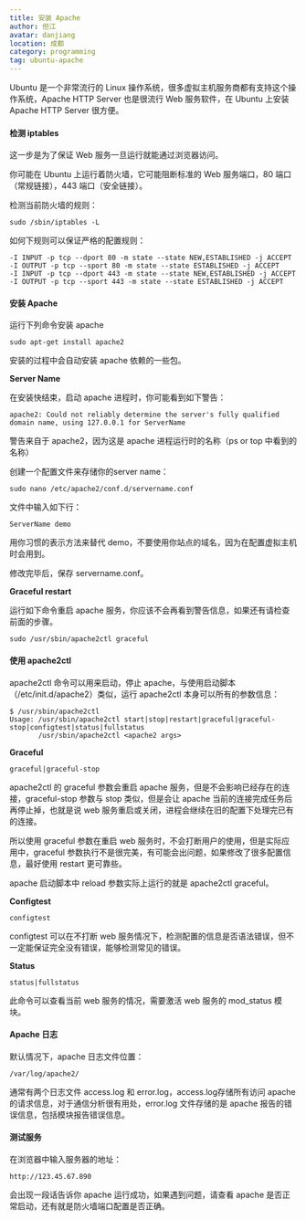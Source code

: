 ```yaml
---
title: 安装 Apache
author: 但江
avatar: danjiang
location: 成都
category: programming
tag: ubuntu-apache
---
```


Ubuntu 是一个非常流行的 Linux 操作系统，很多虚拟主机服务商都有支持这个操作系统，Apache HTTP Server 也是很流行 Web 服务软件，在 Ubuntu 上安装 Apache HTTP Server 很方便。

#### 检测 iptables

这一步是为了保证 Web 服务一旦运行就能通过浏览器访问。

你可能在 Ubuntu 上运行着防火墙，它可能阻断标准的 Web 服务端口，80 端口（常规链接），443 端口（安全链接）。

检测当前防火墙的规则：

	sudo /sbin/iptables -L

如何下规则可以保证严格的配置规则：

	-I INPUT -p tcp --dport 80 -m state --state NEW,ESTABLISHED -j ACCEPT
	-I OUTPUT -p tcp --sport 80 -m state --state ESTABLISHED -j ACCEPT
	-I INPUT -p tcp --dport 443 -m state --state NEW,ESTABLISHED -j ACCEPT
	-I OUTPUT -p tcp --sport 443 -m state --state ESTABLISHED -j ACCEPT

#### 安装 Apache

运行下列命令安装 apache

	sudo apt-get install apache2

安装的过程中会自动安装 apache 依赖的一些包。

**Server Name**

在安装快结束，启动 apache 进程时，你可能看到如下警告：

	apache2: Could not reliably determine the server's fully qualified domain name, using 127.0.0.1 for ServerName

警告来自于 apache2，因为这是 apache 进程运行时的名称（ps or top 中看到的名称）

创建一个配置文件来存储你的server name：

	sudo nano /etc/apache2/conf.d/servername.conf

文件中输入如下行：

	ServerName demo

用你习惯的表示方法来替代 demo，不要使用你站点的域名，因为在配置虚拟主机时会用到。

修改完毕后，保存 servername.conf。

**Graceful restart**

运行如下命令重启 apache 服务，你应该不会再看到警告信息，如果还有请检查前面的步骤。

	sudo /usr/sbin/apache2ctl graceful

#### 使用 apache2ctl

apache2ctl 命令可以用来启动，停止 apache，与使用启动脚本（/etc/init.d/apache2）类似，运行 apache2ctl 本身可以所有的参数信息：

	$ /usr/sbin/apache2ctl
	Usage: /usr/sbin/apache2ctl start|stop|restart|graceful|graceful-stop|configtest|status|fullstatus
	       /usr/sbin/apache2ctl <apache2 args>

**Graceful**

	graceful|graceful-stop

apache2ctl 的 graceful 参数会重启 apache 服务，但是不会影响已经存在的连接，graceful-stop 参数与 stop 类似，但是会让 apache 当前的连接完成任务后再停止掉，也就是说 web 服务重启或关闭，进程会继续在旧的配置下处理完已有的连接。

所以使用 graceful 参数在重启 web 服务时，不会打断用户的使用，但是实际应用中，graceful 参数执行不是很完美，有可能会出问题，如果修改了很多配置信息，最好使用 restart 更可靠些。

apache 启动脚本中 reload 参数实际上运行的就是 apache2ctl graceful。

**Configtest**

	configtest

configtest 可以在不打断 web 服务情况下，检测配置的信息是否语法错误，但不一定能保证完全没有错误，能够检测常见的错误。

**Status**

	status|fullstatus

此命令可以查看当前 web 服务的情况，需要激活 web 服务的 mod_status 模块。

#### Apache 日志

默认情况下，apache 日志文件位置：

	/var/log/apache2/

通常有两个日志文件 access.log 和 error.log，access.log存储所有访问 apache 的请求信息，对于通信分析很有用处，error.log 文件存储的是 apache 报告的错误信息，包括模块报告错误信息。

#### 测试服务

在浏览器中输入服务器的地址：

	http://123.45.67.890

会出现一段话告诉你 apache 运行成功，如果遇到问题，请查看 apache 是否正常启动，还有就是防火墙端口配置是否正确。

